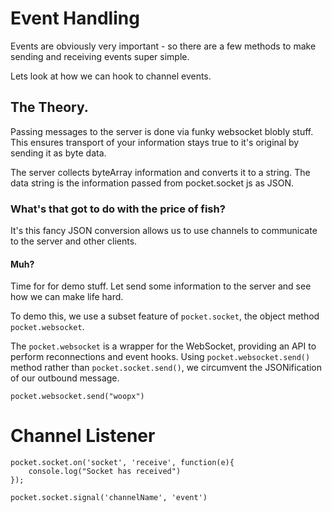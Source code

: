 # Event Handling

Events are obviously very important - so there are a few methods
to make sending and receiving events super simple.

Lets look at how we can hook to channel events.


## The Theory.

Passing messages to the server is done via funky websocket blobly stuff.
This ensures transport of your information stays true to it's original by sending it as byte data.

The server collects byteArray information and converts it to a string.
The data string is the information passed from pocket.socket js as JSON.


### What's that got to do with the price of fish?

It's this fancy JSON conversion allows us to use channels to communicate
to the server and other clients.


#### Muh?

Time for for demo stuff. Let send some information to the server and see how we can make life hard.

To demo this, we use a subset feature of `pocket.socket`, the object method
`pocket.websocket`.

The `pocket.websocket` is a wrapper for the WebSocket, providing an API to perform reconnections and event hooks. Using `pocket.websocket.send()` method rather than `pocket.socket.send()`, we circumvent the JSONification of
our outbound message.

    pocket.websocket.send("woopx")








# Channel Listener

    pocket.socket.on('socket', 'receive', function(e){
        console.log("Socket has received")
    });

    pocket.socket.signal('channelName', 'event')
